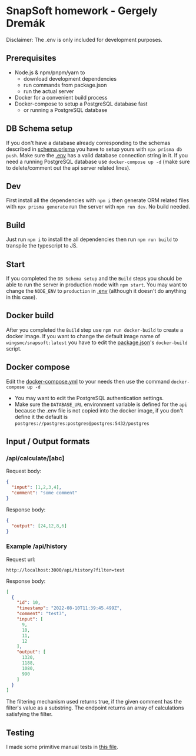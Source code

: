 # SnapSoft homework - Gergely Dremák

Disclaimer: The .env is only included for development purposes.

## Prerequisites

- Node.js & npm/pnpm/yarn to
  - download development dependencies
  - run commands from package.json
  - run the actual server
- Docker for a convenient build process
- Docker-compose to setup a PostgreSQL database fast
  - or running a PostgreSQL database

## DB Schema setup

If you don't have a database already corresponding to the schemas described in [schema.prisma](./prisma/schema.prisma) you have to setup yours with `npx prisma db push`. Make sure the [.env](./.env) has a valid database connection string in it. If you need a running PostgreSQL database use `docker-compose up -d` (make sure to delete/comment out the api server related lines).

## Dev

First install all the dependencies with `npm i` then generate ORM related files with `npx prisma generate` run the server with `npm run dev`. No build needed.

## Build

Just run `npm i` to install the all dependencies then run `npm run build` to transpile the typescript to JS.

## Start

If you completed the `DB Schema setup` and the `Build` steps you should be able to run the server in production mode with `npm start`. You may want to change the `NODE_ENV` to `production` in [.env](./.env) (although it doesn't do anything in this case).

## Docker build

After you completed the `Build` step use `npm run docker-build` to create a docker image. If you want to change the default image name of `wingsmc/snapsoft:latest` you have to edit the [package.json](./package.json)'s `docker-build` script.

## Docker compose

Edit the [docker-compose.yml](./docker-compose.yml) to your needs then use the command `docker-compose up -d`

- You may want to edit the PostgreSQL authentication settings.
- Make sure the `DATABASE_URL` environment variable is defined for the `api` because the .env file is not copied into the docker image, if you don't define it the default is `postgres://postgres:postgres@postgres:5432/postgres`

## Input / Output formats

### /api/calculate/[abc]

Request body:

```json
{
  "input": [1,2,3,4],
  "comment": "some comment"
}
```

Response body:

```json
{
  "output": [24,12,8,6]
}
```

### Example /api/history

Request url:

```
http://localhost:3000/api/history?filter=test
```

Response body:

```json
[
  {
    "id": 10,
    "timestamp": "2022-08-10T11:39:45.499Z",
    "comment": "test3",
    "input": [
      9,
      10,
      11,
      12
    ],
    "output": [
      1320,
      1188,
      1080,
      990
    ]
  }
]
```

The filtering mechanism used returns true, if the given comment has the filter's value as a substring.
The endpoint returns an array of calculations satisfying the filter.

## Testing

I made some primitive manual tests in [this file](./test/integration/test.rest).
